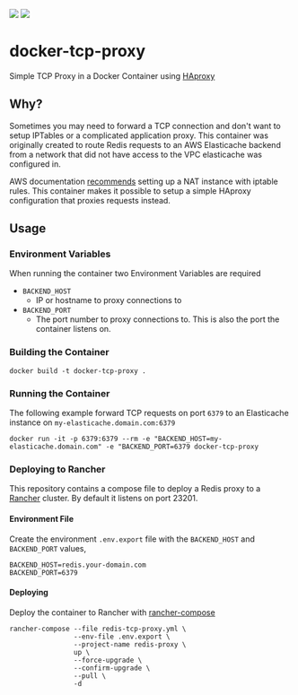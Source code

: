 [![](https://images.microbadger.com/badges/image/demandbase/docker-tcp-proxy.svg)](http://microbadger.com/images/demandbase/docker-tcp-proxy "Get your own image badge on microbadger.com")
[![](https://images.microbadger.com/badges/version/demandbase/docker-tcp-proxy.svg)](http://microbadger.com/images/demandbase/docker-tcp-proxy "Get your own version badge on microbadger.com")

# docker-tcp-proxy
Simple TCP Proxy in a Docker Container using [HAproxy](http://www.haproxy.org/)

## Why?
Sometimes you may need to forward a TCP connection and don't want to setup IPTables or a complicated application proxy. This container was originally created to route Redis requests to an AWS Elasticache backend from a network that did not have access to the VPC elasticache was configured in.

AWS documentation [recommends](https://docs.aws.amazon.com/AmazonElastiCache/latest/UserGuide/Access.Outside.html) setting up a NAT instance with iptable rules. This container makes it possible to setup a simple HAproxy configuration that proxies requests instead.

## Usage
### Environment Variables

When running the container two Environment Variables are required

- `BACKEND_HOST`
  - IP or hostname to proxy connections to
- `BACKEND_PORT`
  - The port number to proxy connections to. This is also the port the container listens on.

### Building the Container

```
docker build -t docker-tcp-proxy .
```

### Running the Container

The following example forward TCP requests on port `6379` to an Elasticache instance on `my-elasticache.domain.com:6379`

```
docker run -it -p 6379:6379 --rm -e "BACKEND_HOST=my-elasticache.domain.com" -e "BACKEND_PORT=6379 docker-tcp-proxy
```

### Deploying to Rancher
This repository contains a compose file to deploy a Redis proxy to a [Rancher](https://www.rancher.com) cluster. By default it listens on port 23201.

#### Environment File
Create the environment `.env.export` file with the `BACKEND_HOST` and `BACKEND_PORT` values,

```
BACKEND_HOST=redis.your-domain.com
BACKEND_PORT=6379
```

#### Deploying
Deploy the container to Rancher with [rancher-compose](http://docs.rancher.com/rancher/v1.0/zh/rancher-compose/)

```
rancher-compose --file redis-tcp-proxy.yml \
                --env-file .env.export \
                --project-name redis-proxy \
                up \
                --force-upgrade \
                --confirm-upgrade \
                --pull \
                -d
```
